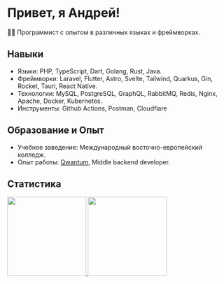 # Привет, я Андрей!

👨‍💻 Программист с опытом в различных языках и фреймворках.

## Навыки
- Языки: PHP, TypeScript, Dart, Golang, Rust, Java.
- Фреймворки: Laravel, Flutter, Astro, Svelte, Tailwind, Quarkus, Gin, Rocket, Tauri, React Native.
- Технологии: MySQL, PostgreSQL, GraphQL, RabbitMQ, Redis, Nginx, Apache, Docker, Kubernetes.
- Инструменты: Github Actions, Postman, Cloudflare

## Образование и Опыт
- Учебное заведение: Международный восточно-европейский колледж.
- Опыт работы: [Qwantum](https://qwantum.agency), Middle backend developer.

## Статистика
<a href="https://github.com/neokofg">
  <img height="180em" src="https://github-readme-stats-eight-theta.vercel.app/api?username=neokofg&show_icons=true&theme=tokyonight&include_all_commits=true&count_private=true"/>
  <img height="180em" src="https://github-readme-stats-eight-theta.vercel.app/api/top-langs/?username=neokofg&layout=compact&langs_count=8&theme=tokyonight"/>
</a>
